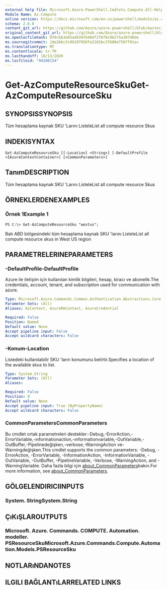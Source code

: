 ```yaml
---
external help file: Microsoft.Azure.PowerShell.Cmdlets.Compute.dll-Help.xml
Module Name: Az.Compute
online version: https://docs.microsoft.com/en-us/powershell/module/az.compute/get-azcomputeresourcesku
schema: 2.0.0
content_git_url: https://github.com/Azure/azure-powershell/blob/master/src/Compute/Compute/help/Get-AzComputeResourceSku.md
original_content_git_url: https://github.com/Azure/azure-powershell/blob/master/src/Compute/Compute/help/Get-AzComputeResourceSku.md
ms.openlocfilehash: 970cbb3e03a4934f648df2f6f8c06275a30740de
ms.sourcegitcommit: 1de2b6c3c99197958fa2101bc37680e7507f91ac
ms.translationtype: MT
ms.contentlocale: tr-TR
ms.lasthandoff: 10/13/2020
ms.locfileid: "94108154"
---
```

# <span data-ttu-id="077c2-101">Get-AzComputeResourceSku</span><span class="sxs-lookup"><span data-stu-id="077c2-101">Get-AzComputeResourceSku</span></span>

## <span data-ttu-id="077c2-102">SYNOPSIS</span><span class="sxs-lookup"><span data-stu-id="077c2-102">SYNOPSIS</span></span>
<span data-ttu-id="077c2-103">Tüm hesaplama kaynak SKU 'Larını Listele</span><span class="sxs-lookup"><span data-stu-id="077c2-103">List all compute resource Skus</span></span>

## <span data-ttu-id="077c2-104">INDEKI</span><span class="sxs-lookup"><span data-stu-id="077c2-104">SYNTAX</span></span>

```
Get-AzComputeResourceSku [[-Location] <String>] [-DefaultProfile <IAzureContextContainer>] [<CommonParameters>]
```

## <span data-ttu-id="077c2-105">Tanım</span><span class="sxs-lookup"><span data-stu-id="077c2-105">DESCRIPTION</span></span>
<span data-ttu-id="077c2-106">Tüm hesaplama kaynak SKU 'Larını Listele</span><span class="sxs-lookup"><span data-stu-id="077c2-106">List all compute resource Skus</span></span>

## <span data-ttu-id="077c2-107">ÖRNEKLERDEN</span><span class="sxs-lookup"><span data-stu-id="077c2-107">EXAMPLES</span></span>

### <span data-ttu-id="077c2-108">Örnek 1</span><span class="sxs-lookup"><span data-stu-id="077c2-108">Example 1</span></span>
```
PS C:\> Get-AzComputeResourceSku "westus";
```

<span data-ttu-id="077c2-109">Batı ABD bölgesindeki tüm hesaplama kaynak SKU 'larını Listele</span><span class="sxs-lookup"><span data-stu-id="077c2-109">List all compute resource skus in West US region</span></span>

## <span data-ttu-id="077c2-110">PARAMETRELERINE</span><span class="sxs-lookup"><span data-stu-id="077c2-110">PARAMETERS</span></span>

### <span data-ttu-id="077c2-111">-DefaultProfile</span><span class="sxs-lookup"><span data-stu-id="077c2-111">-DefaultProfile</span></span>
<span data-ttu-id="077c2-112">Azure ile iletişim için kullanılan kimlik bilgileri, hesap, kiracı ve abonelik.</span><span class="sxs-lookup"><span data-stu-id="077c2-112">The credentials, account, tenant, and subscription used for communication with azure.</span></span>

```yaml
Type: Microsoft.Azure.Commands.Common.Authentication.Abstractions.Core.IAzureContextContainer
Parameter Sets: (All)
Aliases: AzContext, AzureRmContext, AzureCredential

Required: False
Position: Named
Default value: None
Accept pipeline input: False
Accept wildcard characters: False
```

### <span data-ttu-id="077c2-113">-Konum</span><span class="sxs-lookup"><span data-stu-id="077c2-113">-Location</span></span>
<span data-ttu-id="077c2-114">Listedeki kullanılabilir SKU 'ların konumunu belirtir.</span><span class="sxs-lookup"><span data-stu-id="077c2-114">Specifies a location of the available skus to list.</span></span>

```yaml
Type: System.String
Parameter Sets: (All)
Aliases:

Required: False
Position: 0
Default value: None
Accept pipeline input: True (ByPropertyName)
Accept wildcard characters: False
```

### <span data-ttu-id="077c2-115">CommonParameters</span><span class="sxs-lookup"><span data-stu-id="077c2-115">CommonParameters</span></span>
<span data-ttu-id="077c2-116">Bu cmdlet ortak parametreleri destekler:-Debug,-ErrorAction,-ErrorVariable,-ınformationaction,-ınformationvariable,-OutVariable,-OutBuffer,-Pipelinedeğişken,-verbose,-WarningAction ve-Warningdeğişken.</span><span class="sxs-lookup"><span data-stu-id="077c2-116">This cmdlet supports the common parameters: -Debug, -ErrorAction, -ErrorVariable, -InformationAction, -InformationVariable, -OutVariable, -OutBuffer, -PipelineVariable, -Verbose, -WarningAction, and -WarningVariable.</span></span> <span data-ttu-id="077c2-117">Daha fazla bilgi için [about_CommonParameters](http://go.microsoft.com/fwlink/?LinkID=113216)bakın.</span><span class="sxs-lookup"><span data-stu-id="077c2-117">For more information, see [about_CommonParameters](http://go.microsoft.com/fwlink/?LinkID=113216).</span></span>

## <span data-ttu-id="077c2-118">GÖLGELENDIRICI</span><span class="sxs-lookup"><span data-stu-id="077c2-118">INPUTS</span></span>

### <span data-ttu-id="077c2-119">System. String</span><span class="sxs-lookup"><span data-stu-id="077c2-119">System.String</span></span>

## <span data-ttu-id="077c2-120">ÇıKıŞLAR</span><span class="sxs-lookup"><span data-stu-id="077c2-120">OUTPUTS</span></span>

### <span data-ttu-id="077c2-121">Microsoft. Azure. Commands. COMPUTE. Automation. modeller. PSResourceSku</span><span class="sxs-lookup"><span data-stu-id="077c2-121">Microsoft.Azure.Commands.Compute.Automation.Models.PSResourceSku</span></span>

## <span data-ttu-id="077c2-122">NOTLARıNDA</span><span class="sxs-lookup"><span data-stu-id="077c2-122">NOTES</span></span>

## <span data-ttu-id="077c2-123">ILGILI BAĞLANTıLAR</span><span class="sxs-lookup"><span data-stu-id="077c2-123">RELATED LINKS</span></span>
